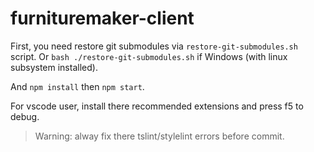 # furnituremaker-client

First, you need restore git submodules via `restore-git-submodules.sh` script. Or `bash ./restore-git-submodules.sh` if Windows (with linux subsystem installed).

And `npm install` then `npm start`.

For vscode user, install there recommended extensions and press f5 to debug.

> Warning: alway fix there tslint/stylelint errors before commit.